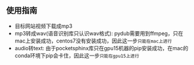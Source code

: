 ## 使用指南
- 目标网站视频下载成mp3
- mp3转成wav(语音识别库只认识wav格式): pydub需要用到ffmpeg，只在mac上安装成功，centos7没有安装成功，因此这一步`只能在mac上进行`
- audio转text: 由于pocketsphinx库只在gpu15机器的pip安装成功，在mac的conda环境下pip会卡住，因此这一步`只能在gpu15上进行`